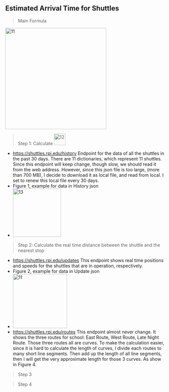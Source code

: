 ## Estimated Arrival Time for Shuttles

>Main Formula 
<img width="317" alt="11" src="https://user-images.githubusercontent.com/42976354/54885140-768f5a80-4e4f-11e9-811d-b71baef45394.PNG">

> Step 1: Calculate <img width="36" alt="12" src="https://user-images.githubusercontent.com/42976354/54885184-eef61b80-4e4f-11e9-9801-d43986881ee6.PNG">
- https://shuttles.rpi.edu/history Endpoint for the data of all the shuttles in the past 30 days. There are 11 dictionaries, which represent 11 shuttles. Since this endpoint will keep change, though slow, we should read it from the web address. However, since this json file is too large, (more than 700 MB), I decide to download it as local file, and read from local. I set to renew this local file every 30 days. 
-  Figure 1, example for data in History json
- <img width="151" alt="13" src="https://user-images.githubusercontent.com/42976354/54885341-67111100-4e51-11e9-9554-63dc9fcc13e6.PNG">

> Step 2: Calculate the real time distance between the shuttle and the nearest stop
- https://shuttles.rpi.edu/updates This endpoint shows real time positions and speeds for the shuttles that are in operation, respectively. 
- Figure 2, example for data in Update json
- <img width="170" alt="11" src="https://user-images.githubusercontent.com/42976354/55187494-984e5180-516f-11e9-84f3-f94ecb2714a9.PNG">
- https://shuttles.rpi.edu/routes This endpoint almost never change. It shows the three routes for school: East Route, West Route, Late Night Route. Those three routes all are curves. To make the calculation easier, since it is hard to calculate the length of curves, I divide each routes to many short line segments. Then add up the length of all line segments, then I will get the very approximate length for those 3 curves. As show in Figure 4.




> Step 3

> Step 4
